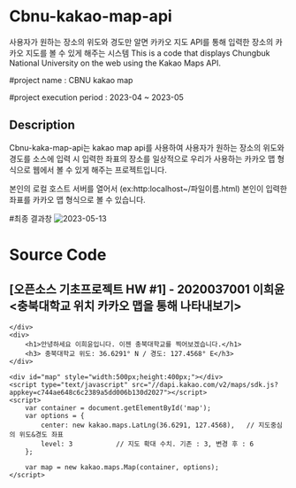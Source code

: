 # Cbnu-kakao-map-api
사용자가 원하는 장소의 위도와 경도만 알면 카카오 지도 API를 통해 입력한 장소의 카카오 지도를 볼 수 있게 해주는 시스템
This is a code that displays Chungbuk National University on the web using the Kakao Maps API.

#project name : CBNU kakao map

#project execution period : 2023-04 ~ 2023-05

## Description
Cbnu-kaka-map-api는 kakao map api를 사용하여 사용자가 원하는 장소의 위도와 경도를 소스에 입력 시 입력한 좌표의 장소를 일상적으로 우리가 사용하는
카카오 맵 형식으로 웹에서 볼 수 있게 해주는 프로젝트입니다.

본인의 로컬 호스트 서버를 열어서 (ex:http:localhost~/파일이름.html) 본인이 입력한 좌표를 카카오 맵 형식으로 볼 수 있습니다.


#최종 결과창
![2023-05-13](https://github.com/dude1599/cbnu-map-kakao_api/assets/133233495/66befae9-95da-42ea-a4bc-ce3010537617)



# Source Code
<!DOCTYPE html>
<html>
<head>
	<meta charset="utf-8"/>
	<title>처음 Kakao 지도 시작하기</title>
</head>
<body>
    <div>
        <h2>
            [오픈소스 기초프로젝트 HW #1] - 2020037001 이희윤 <충북대학교 위치 카카오 맵을 통해 나타내보기>
        </h2>
       
    </div>
    <div>
        <h1>안녕하세요 이희윤입니다. 이젠 충북대학교를 찍어보겠습니다.</h1>
        <h3> 충북대학교 위도: 36.6291° N / 경도: 127.4568° E</h3>
    </div>
    
	<div id="map" style="width:500px;height:400px;"></div>
	<script type="text/javascript" src="//dapi.kakao.com/v2/maps/sdk.js?appkey=c744ae648c6c2389a5dd006b130d2027"></script>
	<script>
		var container = document.getElementById('map');
		var options = {
			center: new kakao.maps.LatLng(36.6291, 127.4568),   // 지도중심의 위도&경도 좌표
			level: 3           // 지도 확대 수치. 기존 : 3, 변경 후 : 6
		};

		var map = new kakao.maps.Map(container, options);
	</script>
</body>
</html>
